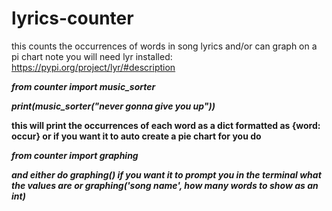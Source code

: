 # lyrics-counter
this counts the occurrences of words in song lyrics and/or can graph on a pi chart 
note you will need lyr installed: https://pypi.org/project/lyr/#description


<p> </p>
<b><i>from counter import music_sorter
  
  print(music_sorter("never gonna give you up"))</i>
  <p> </p>
  this will print the occurrences of each word as a dict formatted as {word: occur}
  or if you want it to auto create a pie chart for you do 
  <p> </p>
  <b><i> from counter import graphing<i>
    <p> </p>
    and either do 
    <b><i>graphing() </i> if you want it to prompt you in the terminal what the values are or
      <b><i> graphing('song name', how many words to show as an int)</i>
